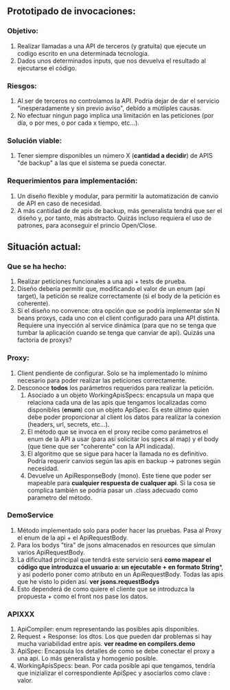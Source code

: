 ## Prototipado de invocaciones:

### Objetivo:
1. Realizar llamadas a una API de terceros (y gratuita) que ejecute un codigo escrito en una determinada tecnologia.
2. Dados unos determinados inputs, que nos devuelva el resultado al ejecutarse el código.

### Riesgos:
1. Al ser de terceros no controlamos la API. Podría dejar de dar el servicio "inesperadamente y sin previo aviso", debido a mútliples causas.
2. No efectuar ningun pago implica una limitación en las peticiones (por día, o por mes, o por cada x tiempo, etc...).

### Solución viable:
1. Tener siempre disponibles un número X (**cantidad a decidir**) de APIS "de backup" a las que el sistema se pueda conectar.

### Requerimientos para implementación:
1. Un diseño flexible y modular, para permitir la automatización de canvio de API en caso de necesidad.
2. A más cantidad de de apis de backup, más generalista tendrá que ser el diseño y, por tanto, más abstracto. Quizás incluso requiera el uso de patrones, para aconseguir el princio Open/Close.

## Situación actual:
### Que se ha hecho: 
1. Realizar peticiones funcionales a una api + tests de prueba.
2. Diseño debería permitir que, modificando el valor de un enum (api target), la petición se realize correctamente (si el body de la petición es coherente).
3. Si el diseño no convence: otra opción que se podría implementar són N beans proxys, cada uno con el client configurado para una API distinta. Requiere una inyección al service dinámica (para que no se tenga que tumbar la aplicación cuando se tenga que canviar de api). Quizás una factoria de proxys?


### Proxy:
1. Client pendiente de configurar. Solo se ha implementado lo mínimo necesario para poder realizar las peticiones correctamente.
2. Desconoce **todos** los parámetros requeridos para realizar la petición.
   1. Asociado a un objeto WorkingApisSpecs: encapsula un mapa que relaciona cada una de las apis que tengamos localizadas como disponibles (**enum**) con un objeto ApiSpec. Es este último quien debe poder proporcionar al client los datos para realizar la conexion (headers, url, secrets, etc...).
   2. El método que se invoca en el proxy recibe como parámetros el enum de la API a usar (para así solicitar los specs al map) y el body (que tiene que ser "coherente" con la API indicada).
   3. El algoritmo que se sigue para hacer la llamada no es definitivo. Podría requerir canvios según las apis en backup -> patrones según necesidad.
   4. Devuelve un ApiResponseBody (mono). Este tiene que poder ser mapeable para **cualquier respuesta de cualquer api**. Si la cosa se complica también se podría pasar un .class adecuado como parametro del método.

### DemoService
1. Método implementado solo para poder hacer las pruebas. Pasa al Proxy el enum de la api + el ApiRequestBody.
2. Para los bodys "tira" de jsons almacenados en resources que simulan varios ApiRequestBody.
3. La dificultad principal que tendrá este servicio será **como mapear el código que introduzca el usuario a: un ejecutable + en formato String***, y así poderlo poner como atributo en un ApiRequestBody. Todas las apis que he visto lo piden así. **ver jsons.requestBodys**
4. Esto dependerá de como quiere el cliente que se introduzca la propuesta + como el front nos pase los datos.

### APIXXX
1. ApiCompiler: enum representando las posibles apis disponibles.
2. Request + Response: los dtos. Los que pueden dar problemas si hay mucha variabilidad entre apis. **ver readme en compilers.demo**
3. ApiSpec: Encapsula los detalles de como se debe conectar el proxy a una api. Lo más generalista y homogenio posible.
4. WorkingApisSpecs: bean. Por cada posible api que tengamos, tendría que inizializar el correspondiente ApiSpec y asociarlos como clave : valor.

